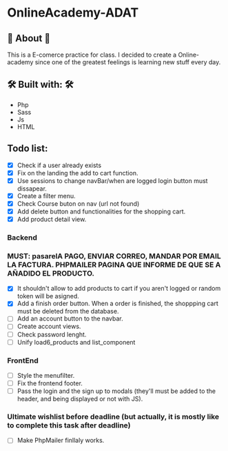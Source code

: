 # OnlineAcademy-ADAT

## 📢 About 📢

This is a E-comerce practice for class. I decided to create a Online-academy since one of the greatest feelings is learning new stuff every day.

## 🛠️ Built with: 🛠️

- Php
- Sass
- Js
- HTML

## Todo list:

- [x] Check if a user already exists
- [x] Fix on the landing the add to cart function.
- [x] Use sessions to change navBar/when are logged login button must dissapear.
- [x] Create a filter menu.
- [x] Check Course buton on nav (url not found)
- [x] Add delete button and functionalities for the shopping cart.
- [x] Add product detail view.

### Backend

### MUST: pasarelA PAGO, ENVIAR CORREO, MANDAR POR EMAIL LA FACTURA. PHPMAILER PAGINA QUE INFORME DE QUE SE A AÑADIDO EL PRODUCTO.

- [x] It shouldn't allow to add products to cart if you aren't logged or random token will be asigned.
- [x] Add a finish order button. When a order is finished, the shoppping cart must be deleted from the database.
- [ ] Add an account button to the navbar.
- [ ] Create account views.
- [ ] Check password lenght.
- [ ] Unify load6_products and list_component

### FrontEnd

- [ ] Style the menufilter.
- [ ] Fix the frontend footer.
- [ ] Pass the login and the sign up to modals (they'll must be added to the header, and being displayed or not with JS).

### Ultimate wishlist before deadline (but actually, it is mostly like to complete this task after deadline)

- [ ] Make PhpMailer finllaly works.

